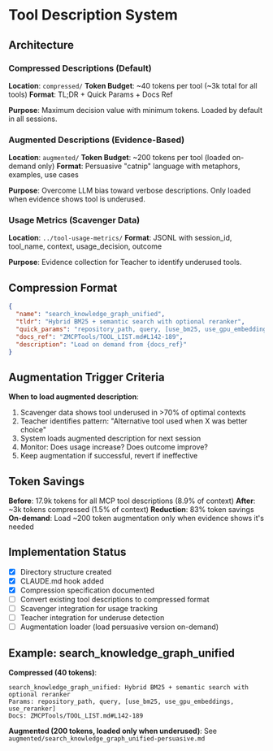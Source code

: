 # Tool Description System

## Architecture

### Compressed Descriptions (Default)
**Location**: `compressed/`
**Token Budget**: ~40 tokens per tool (~3k total for all tools)
**Format**: TL;DR + Quick Params + Docs Ref

**Purpose**: Maximum decision value with minimum tokens. Loaded by default in all sessions.

### Augmented Descriptions (Evidence-Based)
**Location**: `augmented/`
**Token Budget**: ~200 tokens per tool (loaded on-demand only)
**Format**: Persuasive "catnip" language with metaphors, examples, use cases

**Purpose**: Overcome LLM bias toward verbose descriptions. Only loaded when evidence shows tool is underused.

### Usage Metrics (Scavenger Data)
**Location**: `../tool-usage-metrics/`
**Format**: JSONL with session_id, tool_name, context, usage_decision, outcome

**Purpose**: Evidence collection for Teacher to identify underused tools.

## Compression Format

```json
{
  "name": "search_knowledge_graph_unified",
  "tldr": "Hybrid BM25 + semantic search with optional reranker",
  "quick_params": "repository_path, query, [use_bm25, use_gpu_embeddings, use_reranker]",
  "docs_ref": "ZMCPTools/TOOL_LIST.md#L142-189",
  "description": "Load on demand from {docs_ref}"
}
```

## Augmentation Trigger Criteria

**When to load augmented description**:
1. Scavenger data shows tool underused in >70% of optimal contexts
2. Teacher identifies pattern: "Alternative tool used when X was better choice"
3. System loads augmented description for next session
4. Monitor: Does usage increase? Does outcome improve?
5. Keep augmentation if successful, revert if ineffective

## Token Savings

**Before**: 17.9k tokens for all MCP tool descriptions (8.9% of context)
**After**: ~3k tokens compressed (1.5% of context)
**Reduction**: 83% token savings
**On-demand**: Load ~200 token augmentation only when evidence shows it's needed

## Implementation Status

- [x] Directory structure created
- [x] CLAUDE.md hook added
- [x] Compression specification documented
- [ ] Convert existing tool descriptions to compressed format
- [ ] Scavenger integration for usage tracking
- [ ] Teacher integration for underuse detection
- [ ] Augmentation loader (load persuasive version on-demand)

## Example: search_knowledge_graph_unified

**Compressed (40 tokens)**:
```
search_knowledge_graph_unified: Hybrid BM25 + semantic search with optional reranker
Params: repository_path, query, [use_bm25, use_gpu_embeddings, use_reranker]
Docs: ZMCPTools/TOOL_LIST.md#L142-189
```

**Augmented (200 tokens, loaded only when underused)**:
See `augmented/search_knowledge_graph_unified-persuasive.md`
